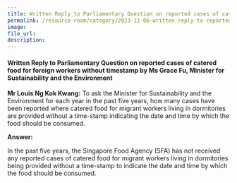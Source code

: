 ```yaml
---
title: Written Reply to Parliamentary Question on reported cases of catered food for foreign workers without timestamp by Ms Grace Fu, Minister for Sustainability and the Environment
permalink: /resource-room/category/2023-11-06-written-reply-to-reported-cases-of-catered-food-for-foreign-workers-without-timestamp/
image:
file_url:
description:
---
```

 
#### Written Reply to Parliamentary Question on reported cases of catered food for foreign workers without timestamp by Ms Grace Fu, Minister for Sustainability and the Environment

**Mr Louis Ng Kok Kwang:** To ask the Minister for Sustainability and the Environment for each year in the past five years, how many cases have been reported where catered food for migrant workers living in dormitories are provided without a time-stamp indicating the date and time by which the food should be consumed.

**Answer:**

In the past five years, the Singapore Food Agency (SFA) has not received any reported cases of catered food for migrant workers living in dormitories being provided without a time-stamp to indicate the date and time by which the food should be consumed.
